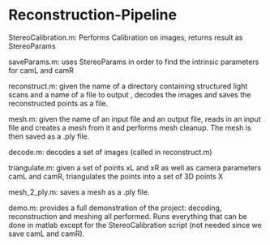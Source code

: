 # Reconstruction-Pipeline


StereoCalibration.m:  Performs Calibration on images, returns result as StereoParams

saveParams.m: uses StereoParams in order to find the intrinsic parameters for camL and camR

reconstruct.m: given the name of a directory containing structured light scans and a name of a file to output , decodes the images and saves the reconstructed points as a file.

mesh.m: given the name of an input file and an output file, reads in an input file and creates a mesh from it and performs mesh cleanup. The mesh is then saved as a .ply file.

decode.m: decodes a set of images (called in reconstruct.m)

triangulate.m: given a set of points xL and xR as well as camera parameters camL and camR, triangulates the points into a set of 3D points X

mesh_2_ply.m: saves a mesh as a .ply file.

demo.m: provides a full demonstration of the project: decoding, reconstruction and meshing all performed. Runs everything that can be done in matlab except for the StereoCalibration script (not needed since we save camL and camR).
